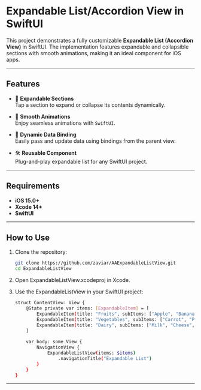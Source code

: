 # Expandable List/Accordion View in SwiftUI

This project demonstrates a fully customizable **Expandable List (Accordion View)** in SwiftUI. The implementation features expandable and collapsible sections with smooth animations, making it an ideal component for iOS apps.

---

## Features

- 📂 **Expandable Sections**  
  Tap a section to expand or collapse its contents dynamically.

- 🎨 **Smooth Animations**  
  Enjoy seamless animations with `SwiftUI`.

- 🔄 **Dynamic Data Binding**  
  Easily pass and update data using bindings from the parent view.

- 🛠 **Reusable Component**  
  Plug-and-play expandable list for any SwiftUI project.

---

## Requirements

- **iOS 15.0+**
- **Xcode 14+**
- **SwiftUI**

---

## How to Use

1. Clone the repository:  
   ```bash
   git clone https://github.com/zaviar/AAExpandableListView.git
   cd ExpandableListView
2.	Open ExpandableListView.xcodeproj in Xcode.
3.	Use the ExpandableListView in your SwiftUI project:

    ```bash
    struct ContentView: View {
        @State private var items: [ExpandableItem] = [
            ExpandableItem(title: "Fruits", subItems: ["Apple", "Banana", "Cherry"]),
            ExpandableItem(title: "Vegetables", subItems: ["Carrot", "Potato", "Spinach"]),
            ExpandableItem(title: "Dairy", subItems: ["Milk", "Cheese", "Butter"])
        ]
        
        var body: some View {
            NavigationView {
                ExpandableListView(items: $items)
                    .navigationTitle("Expandable List")
            }
        }
    }

---

